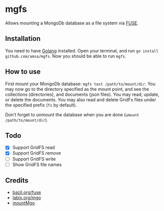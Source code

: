 mgfs
========

Allows mounting a MongoDb database as a file system via [FUSE](https://bazil.org/fuse/).

## Installation
You need to have [Golang](https://golang.org/doc/install) installed.
Open your terminal, and run `go install github.com/amsa/mgfs`. Now you should be able to
run `mgfs`.

## How to use
First mount your MongoDb database: `mgfs test /path/to/mount/dir`. You may now go to the directory specified 
as the mount point, and see the collections (directories), and documents (json files). You may read, update, 
or delete the documents. You may also read and delete GridFs files under the specified prefix (`fs` by default).

Don't forget to unmount the database when you are done (`umount /path/to/mount/dir`).

## Todo
- [x] Support GridFS read 
- [x] Support GridFS remove 
- [ ] Support GridFS write
- [ ] Show GridFS file names

## Credits
* [bazil.org/fuse](http://bazil.org/fuse)
* [labix.org/mgo](http://labix.org/mgo)
* [mountMgo](https://github.com/cryptix/mountMgo)
